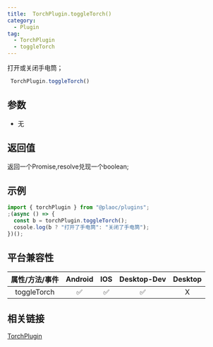 ```yaml
---
title:  TorchPlugin.toggleTorch()
category:
  - Plugin
tag:
  - TorchPlugin
  - toggleTorch
---
```


打开或关闭手电筒；

```js
 TorchPlugin.toggleTorch()
```

## 参数

  - 无

## 返回值

  返回一个Promise,resolve兑现一个boolean;

## 示例
```js
import { torchPlugin } from "@plaoc/plugins";
;(async () => {
  const b = torchPlugin.toggleTorch();
  cosole.log(b ? "打开了手电筒": "关闭了手电筒");
})();
```

## 平台兼容性

| 属性/方法/事件 | Android | IOS | Desktop-Dev | Desktop |
|:------------:|:-------:|:---:|:-----------:|:-------:|
| toggleTorch  | ✅       | ✅  | ✅          | X       |

## 相关链接

[TorchPlugin](./index.md)


